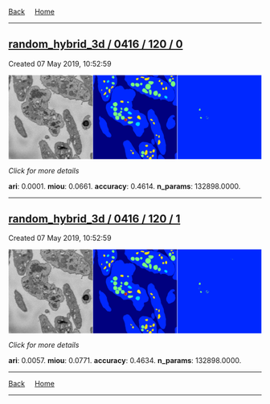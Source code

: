 
[Back](..)&nbsp;&nbsp;&nbsp;&nbsp;&nbsp;[Home](https://leapmanlab.github.io/snapshots)

---

<div class="summary"><a href="0"><h2>random_hybrid_3d / 0416 / 120 / 0</h2></a><p>Created 07 May 2019, 10:52:59
</p><a href="0"><img src="0/media/summary.png" align="center"></a><p>
<i>Click for more details</i>
</p></div>

**ari**: 0.0001. **miou**: 0.0661. **accuracy**: 0.4614. **n_params**: 132898.0000. 

---

<div class="summary"><a href="1"><h2>random_hybrid_3d / 0416 / 120 / 1</h2></a><p>Created 07 May 2019, 10:52:59
</p><a href="1"><img src="1/media/summary.png" align="center"></a><p>
<i>Click for more details</i>
</p></div>

**ari**: 0.0057. **miou**: 0.0771. **accuracy**: 0.4634. **n_params**: 132898.0000. 

---

[Back](..)&nbsp;&nbsp;&nbsp;&nbsp;&nbsp;[Home](https://leapmanlab.github.io/snapshots)

---